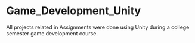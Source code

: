 # Game_Development_Unity
All projects related in Assignments were done using Unity during a college semester game development course. <br/>
